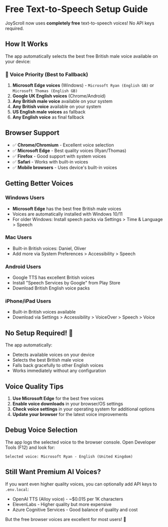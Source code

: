 # Free Text-to-Speech Setup Guide

JoyScroll now uses **completely free** text-to-speech voices! No API keys required.

## How It Works

The app automatically selects the best free British male voice available on your device:

### 🎯 Voice Priority (Best to Fallback)
1. **Microsoft Edge voices** (Windows) - `Microsoft Ryan (English GB)` or `Microsoft Thomas (English GB)`
2. **Google UK English voices** (Chrome/Android)
3. **Any British male voice** available on your system
4. **Any British voice** available on your system
5. **US English male voices** as fallback
6. **Any English voice** as final fallback

## Browser Support

- ✅ **Chrome/Chromium** - Excellent voice selection
- ✅ **Microsoft Edge** - Best quality voices (Ryan/Thomas)
- ✅ **Firefox** - Good support with system voices
- ✅ **Safari** - Works with built-in voices
- ✅ **Mobile browsers** - Uses device's built-in voices

## Getting Better Voices

### Windows Users
- **Microsoft Edge** has the best free British male voices
- Voices are automatically installed with Windows 10/11
- For older Windows: Install speech packs via Settings > Time & Language > Speech

### Mac Users
- Built-in British voices: Daniel, Oliver
- Add more via System Preferences > Accessibility > Speech

### Android Users
- Google TTS has excellent British voices
- Install "Speech Services by Google" from Play Store
- Download British English voice packs

### iPhone/iPad Users
- Built-in British voices available
- Download via Settings > Accessibility > VoiceOver > Speech > Voice

## No Setup Required! 🎉

The app automatically:
- Detects available voices on your device
- Selects the best British male voice
- Falls back gracefully to other English voices
- Works immediately without any configuration

## Voice Quality Tips

1. **Use Microsoft Edge** for the best free voices
2. **Enable voice downloads** in your browser/OS settings
3. **Check voice settings** in your operating system for additional options
4. **Update your browser** for the latest voice improvements

## Debug Voice Selection

The app logs the selected voice to the browser console. Open Developer Tools (F12) and look for:
```
Selected voice: Microsoft Ryan - English (United Kingdom)
```

## Still Want Premium AI Voices?

If you want even higher quality voices, you can optionally add API keys to `.env.local`:
- OpenAI TTS (Alloy voice) - ~$0.015 per 1K characters
- ElevenLabs - Higher quality but more expensive
- Azure Cognitive Services - Good balance of quality and cost

But the free browser voices are excellent for most users! 🎵